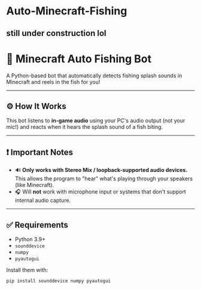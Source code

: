 # Auto-Minecraft-Fishing
## still under construction lol

# 🎣 Minecraft Auto Fishing Bot

A Python-based bot that automatically detects fishing splash sounds in Minecraft and reels in the fish for you!

---

## ⚙️ How It Works

This bot listens to **in-game audio** using your PC's audio output (not your mic!) and reacts when it hears the splash sound of a fish biting.

---

## ❗ Important Notes

- 🔊 **Only works with Stereo Mix / loopback-supported audio devices.**  
  This allows the program to "hear" what's playing through your speakers (like Minecraft).
- 🎧 Will **not** work with microphone input or systems that don't support internal audio capture.

---

## ✅ Requirements

- Python 3.9+
- `sounddevice`
- `numpy`
- `pyautogui`

Install them with:

```bash
pip install sounddevice numpy pyautogui
